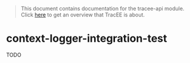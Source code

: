 > This document contains documentation for the tracee-api module. Click [here](/README.md) to get an overview that TracEE is about.

# context-logger-integration-test


TODO